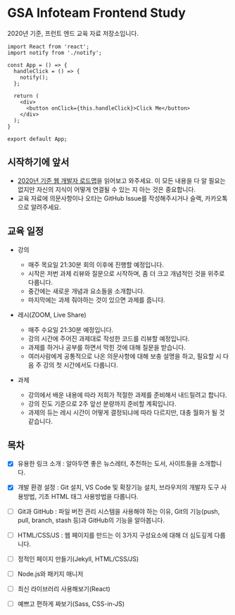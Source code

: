 # GSA Infoteam Frontend Study

2020년 기준, 프런트 엔드 교육 자료 저장소입니다.

```JSX
import React from 'react';
import notify from './notify';

const App = () => {
  handleClick = () => {
    notify();
  };

  return (
    <div>
      <button onClick={this.handleClick}>Click Me</button>
    </div>
  );
}

export default App;
```

## 시작하기에 앞서

-   [2020년 기준 웹 개발자 로드맵](https://github.com/devJang/developer-roadmap?fbclid=IwAR3caSuOSA71kwoisWbsVLykQglLW03l9dHvSCkk4cIdTIUvMF0F4xB1onY)을 읽어보고 와주세요. 이 모든 내용을 다 알 필요는 없지만 자신의 지식이 어떻게 연결될 수 있는 지 아는 것은 중요합니다.
-   교육 자료에 의문사항이나 오타는 GitHub Issue를 작성해주시거나 슬랙, 카카오톡으로 알려주세요.

## 교육 일정

- 강의
    - 매주 목요일 21:30분 회의 이후에 진행할 예정입니다.
    - 시작은 저번 과제 리뷰와 질문으로 시작하며, 좀 더 크고 개념적인 것을 위주로 다룹니다.
    - 중간에는 새로운 개념과 요소들을 소개합니다.
    - 마지막에는 과제 줘야하는 것이 있으면 과제를 줍니다.

- 레시(ZOOM, Live Share)
    - 매주 수요일 21:30분 예정입니다.
    - 강의 시간에 주어진 과제대로 작성한 코드를 리뷰할 예정입니다.
    - 과제를 하거나 공부를 하면서 막힌 것에 대해 질문을 받습니다.
    - 여러사람에게 공통적으로 나온 의문사항에 대해 보충 설명을 하고, 필요할 시 다음 주 강의 첫 시간에서도 다룹니다.
- 과제
    - 강의에서 배운 내용에 따라 저희가 적절한 과제를 준비해서 내드릴려고 합니다.
    - 강의 진도 기준으로 2주 앞선 분량까지 준비할 계획입니다.
    - 과제의 듀는 레시 시간이 어떻게 결정되냐에 따라 다르지만, 대충 월화가 될 것 같습니다.

## 목차

- [x] 유용한 링크 소개 : 알아두면 좋은 뉴스레터, 추천하는 도서, 사이트들을 소개합니다.
- [x] 개발 환경 설정 : Git 설치, VS Code 및 확장기능 설치, 브라우저의 개발자 도구 사용방법, 기초 HTML 태그 사용방법을 다룹니다.
- [ ] Git과 GitHub : 파일 버전 관리 시스템을 사용해야 하는 이유, Git의 기능(push, pull, branch, stash 등)과 GitHub의 기능을 알아봅니다.
- [ ] HTML/CSS/JS : 웹 페이지를 만드는 이 3가지 구성요소에 대해 더 심도깊게 다룹니다.
- [ ] 정적인 페이지 만들기(Jekyll, HTML/CSS/JS)
- [ ] Node.js와 패키지 매니저
- [ ] 최신 라이브러리 사용해보기(React)
- [ ] 예쁘고 편하게 짜보기(Sass, CSS-in-JS)

